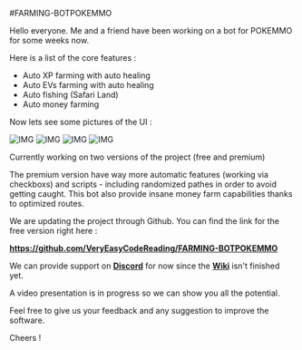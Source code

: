 #FARMING-BOTPOKEMMO

Hello everyone.
Me and a friend have been working on a bot for POKEMMO for some weeks now.

Here is a list of the core features :

* Auto XP farming with auto healing
*   Auto EVs farming with auto healing
 *  Auto fishing (Safari Land)
 *  Auto money farming

Now lets see some pictures of the UI :

![IMG](https://i.imgur.com/j6tIRb9.png)
![IMG](https://i.imgur.com/fxyEdym.png)
![IMG](https://camo.githubusercontent.com/66baa4390e604f6548cd3913a0608eb869fdfb20c89e989ec434963cb89c5ca9/68747470733a2f2f692e696d6775722e636f6d2f677a444f52676b2e706e67)
![IMG](https://i.imgur.com/N1SyrDu.png)

Currently working on two versions of the project (free and premium)

The premium version have way more automatic features (working via checkboxs) and scripts - including randomized pathes in order to avoid getting caught. This bot also provide insane money farm capabilities thanks to optimized routes.

We are updating the project through Github. You can find the link for the free version right here :

**https://github.com/VeryEasyCodeReading/FARMING-BOTPOKEMMO**

We can provide support on [**Discord**](https://discord.gg/vm5QQZ8bFG) for now since the [**Wiki**](https://github.com/VeryEasyCodeReading/FARMING-BOTPOKEMMO/wiki) isn't finished yet.

A video presentation is in progress so we can show you all the potential.

Feel free to give us your feedback and any suggestion to improve the software.

Cheers !
